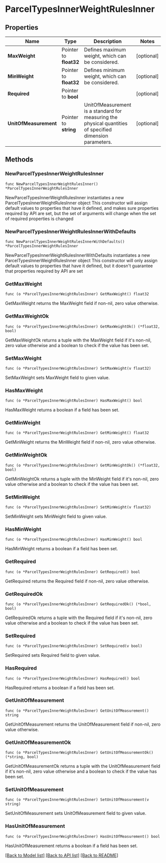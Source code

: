 # ParcelTypesInnerWeightRulesInner

## Properties

Name | Type | Description | Notes
------------ | ------------- | ------------- | -------------
**MaxWeight** | Pointer to **float32** | Defines maximum weight, which can be considered. | [optional] 
**MinWeight** | Pointer to **float32** | Defines minimum weight, which can be considered. | [optional] 
**Required** | Pointer to **bool** |  | [optional] 
**UnitOfMeasurement** | Pointer to **string** | UnitOfMeasurement is a standard for measuring the physical quantities of specified dimension parameters. | [optional] 

## Methods

### NewParcelTypesInnerWeightRulesInner

`func NewParcelTypesInnerWeightRulesInner() *ParcelTypesInnerWeightRulesInner`

NewParcelTypesInnerWeightRulesInner instantiates a new ParcelTypesInnerWeightRulesInner object
This constructor will assign default values to properties that have it defined,
and makes sure properties required by API are set, but the set of arguments
will change when the set of required properties is changed

### NewParcelTypesInnerWeightRulesInnerWithDefaults

`func NewParcelTypesInnerWeightRulesInnerWithDefaults() *ParcelTypesInnerWeightRulesInner`

NewParcelTypesInnerWeightRulesInnerWithDefaults instantiates a new ParcelTypesInnerWeightRulesInner object
This constructor will only assign default values to properties that have it defined,
but it doesn't guarantee that properties required by API are set

### GetMaxWeight

`func (o *ParcelTypesInnerWeightRulesInner) GetMaxWeight() float32`

GetMaxWeight returns the MaxWeight field if non-nil, zero value otherwise.

### GetMaxWeightOk

`func (o *ParcelTypesInnerWeightRulesInner) GetMaxWeightOk() (*float32, bool)`

GetMaxWeightOk returns a tuple with the MaxWeight field if it's non-nil, zero value otherwise
and a boolean to check if the value has been set.

### SetMaxWeight

`func (o *ParcelTypesInnerWeightRulesInner) SetMaxWeight(v float32)`

SetMaxWeight sets MaxWeight field to given value.

### HasMaxWeight

`func (o *ParcelTypesInnerWeightRulesInner) HasMaxWeight() bool`

HasMaxWeight returns a boolean if a field has been set.

### GetMinWeight

`func (o *ParcelTypesInnerWeightRulesInner) GetMinWeight() float32`

GetMinWeight returns the MinWeight field if non-nil, zero value otherwise.

### GetMinWeightOk

`func (o *ParcelTypesInnerWeightRulesInner) GetMinWeightOk() (*float32, bool)`

GetMinWeightOk returns a tuple with the MinWeight field if it's non-nil, zero value otherwise
and a boolean to check if the value has been set.

### SetMinWeight

`func (o *ParcelTypesInnerWeightRulesInner) SetMinWeight(v float32)`

SetMinWeight sets MinWeight field to given value.

### HasMinWeight

`func (o *ParcelTypesInnerWeightRulesInner) HasMinWeight() bool`

HasMinWeight returns a boolean if a field has been set.

### GetRequired

`func (o *ParcelTypesInnerWeightRulesInner) GetRequired() bool`

GetRequired returns the Required field if non-nil, zero value otherwise.

### GetRequiredOk

`func (o *ParcelTypesInnerWeightRulesInner) GetRequiredOk() (*bool, bool)`

GetRequiredOk returns a tuple with the Required field if it's non-nil, zero value otherwise
and a boolean to check if the value has been set.

### SetRequired

`func (o *ParcelTypesInnerWeightRulesInner) SetRequired(v bool)`

SetRequired sets Required field to given value.

### HasRequired

`func (o *ParcelTypesInnerWeightRulesInner) HasRequired() bool`

HasRequired returns a boolean if a field has been set.

### GetUnitOfMeasurement

`func (o *ParcelTypesInnerWeightRulesInner) GetUnitOfMeasurement() string`

GetUnitOfMeasurement returns the UnitOfMeasurement field if non-nil, zero value otherwise.

### GetUnitOfMeasurementOk

`func (o *ParcelTypesInnerWeightRulesInner) GetUnitOfMeasurementOk() (*string, bool)`

GetUnitOfMeasurementOk returns a tuple with the UnitOfMeasurement field if it's non-nil, zero value otherwise
and a boolean to check if the value has been set.

### SetUnitOfMeasurement

`func (o *ParcelTypesInnerWeightRulesInner) SetUnitOfMeasurement(v string)`

SetUnitOfMeasurement sets UnitOfMeasurement field to given value.

### HasUnitOfMeasurement

`func (o *ParcelTypesInnerWeightRulesInner) HasUnitOfMeasurement() bool`

HasUnitOfMeasurement returns a boolean if a field has been set.


[[Back to Model list]](../README.md#documentation-for-models) [[Back to API list]](../README.md#documentation-for-api-endpoints) [[Back to README]](../README.md)


